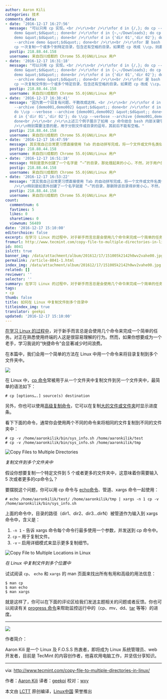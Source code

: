 ```yaml
---
author: Aaron Kili
categories: 技术
comments_data:
- date: '2016-12-17 16:27:56'
  message: "可以只用 cp 实现。<br />\r\n<br />\r\nfor d in {/,}; do cp --verbose --archive
    demo &quot;$d&quot;; done<br />\r\nfor d in {~,~/Downloads}; do cp --verbose --archive
    demo &quot;$d&quot;; done<br />\r\nfor d in {'dir 01','dir 02'}; do cp --verbose
    --archive demo &quot;$d&quot;; done<br />\r\n<br />\r\nfor 是 bash 的一个关键字。上述例子演示了如何用
    cp 一次复制一个或多个到特定目录，包含还有空格的目录。如果把 cp 改成 \\cp，则直接覆盖已有文件。"
  postip: 218.88.44.158
  username: 来自四川成都的 Chrome 55.0|GNU/Linux 用户
- date: '2016-12-17 16:31:18'
  message: "可以只用 cp 实现。<br />\r\n<br />\r\nfor d in {/,}; do cp --verbose --archive
    demo &quot;$d&quot;; done<br />\r\nfor d in {~,~/Downloads}; do cp --verbose --archive
    demo &quot;$d&quot;; done<br />\r\nfor d in {'dir 01','dir 02'}; do cp --verbose
    --archive demo &quot;$d&quot;; done<br />\r\n<br />\r\nfor 是 bash 的一个关键字。上述例子演示了如何用
    cp 一次复制文件到一个或多个特定目录，包含还有空格的目录。如果把 cp 改成 \\cp，则直接覆盖已有文件。"
  postip: 218.88.44.158
  username: 来自四川成都的 Chrome 55.0|GNU/Linux 用户
- date: '2016-12-17 16:38:41'
  message: "因为第一个回复有问题，干脆改成这样。<br />\r\n<br />\r\nfor d in {/,}; do \\cp --verbose
    --archive {demo001,demo002} &quot;$d&quot;; done<br />\r\nfor d in {~,~/Downloads};
    do \\cp --verbose --archive {demo001,demo002} &quot;$d&quot;; done<br />\r\nfor
    d in {'dir 01','dir 02'}; do \\cp --verbose --archive {demo001,demo002} &quot;$d&quot;;
    done<br />\r\n<br />\r\n上述三个例子展示了如用 cp 命令结合 bash 内部关键字 for，实现一次将一个或多个文件无须交互确认直接复制到一个或多个目录中。<br
    />\r\n特别需要注意的是，用于分割文件或目录的逗号，其前后不能有空格。"
  postip: 218.88.44.158
  username: 来自四川成都的 Chrome 55.0|GNU/Linux 用户
- date: '2016-12-17 16:47:59'
  message: 其实我自己日常更习惯直接使用 Tab 的自动拼写完成，将一个文件或文件名类似的多个文件，单次复制到一个目录中。用上面的命令，打字多不说，如果遇到拼写错误，复制失败倒还好，就怕复制到错误的目录，撤销起来会挺麻烦。除非用心编写一个脚本，但似乎没有这个必要。
  postip: 218.88.44.158
  username: 来自四川成都的 Chrome 55.0|GNU/Linux 用户
- date: '2016-12-17 16:51:18'
  message: 特别是意外创建了一个名字是 “~”的目录，那处理起来的小心，不然，对于用户的主目录就来不及说再见
  postip: 218.88.44.158
  username: 来自四川成都的 Chrome 55.0|GNU/Linux 用户
- date: '2016-12-17 16:53:22'
  message: "其实我自己日常更习惯直接使用 Tab 的自动拼写完成，将一个文件或文件名类似的多个文件，单次复制到一个目录中。用上面的命令，打字多不说，如果遇到拼写错误，复制失败倒还好，就怕复制到错误的目录，撤销起来会挺麻烦。除非用心编写一个脚本，但似乎没有这个必要。<br
    />\r\n特别是如意外创建了一个名字就是 “~”的目录，那删除该目录得非常小心，不然，对于用户的主目录就来不及说再见"
  postip: 218.88.44.158
  username: 来自四川成都的 Chrome 55.0|GNU/Linux 用户
count:
  commentnum: 6
  favtimes: 5
  likes: 0
  sharetimes: 0
  viewnum: 56489
date: '2016-12-17 15:10:00'
editorchoice: false
excerpt: 在学习 Linux 的过程中，对于新手而言总是会使用几个命令来完成一个简单的任务。对正在熟悉使用终端的人这是很容易理解的行为。然而，如果你想要成为一个老手，学习我说的“快捷命令”会显著减少时间浪费。
fromurl: http://www.tecmint.com/copy-file-to-multiple-directories-in-linux/
id: 8041
islctt: true
banner_img: /data/attachment/album/201612/17/151005k2142h0wv2vahe00.jpg
permalink: /article-8041-1.html
index_img: /data/attachment/album/201612/17/151005k2142h0wv2vahe00.jpg.thumb.jpg
related: []
reviewer: ''
selector: ''
summary: 在学习 Linux 的过程中，对于新手而言总是会使用几个命令来完成一个简单的任务。对正在熟悉使用终端的人这是很容易理解的行为。然而，如果你想要成为一个老手，学习我说的“快捷命令”会显著减少时间浪费。
tags:
- cp
thumb: false
title: 如何在 Linux 中复制文件到多个目录中
titleindex_img: true
translator: geekpi
updated: '2016-12-17 15:10:00'
---
```


[在学习 Linux 的过程中](http://www.tecmint.com/free-online-linux-learning-guide-for-beginners/)，对于新手而言总是会使用几个命令来完成一个简单的任务。对正在熟悉使用终端的人这是很容易理解的行为。然而，如果你想要成为一个老手，学习我说的“快捷命令”会显著减少时间浪费。


在本篇中，我们会用一个简单的方法在 Linux 中用一个命令来将目录复制到多个文件夹中。


![](/data/attachment/album/201612/17/151005k2142h0wv2vahe00.jpg)


在 Linux 中，[cp 命令](http://www.tecmint.com/advanced-copy-command-shows-progress-bar-while-copying-files/)常被用于从一个文件夹中复制文件到另一个文件夹中，最简单的语法如下：



```
# cp [options….] source(s) destination

```

另外，你也可以使用[高级复制命令](http://www.tecmint.com/advanced-copy-command-shows-progress-bar-while-copying-files/)，它可以在复制[大的文件或文件夹](http://www.tecmint.com/find-top-large-directories-and-files-sizes-in-linux/)时显示进度条。


看下下面的命令，通常你会使用两个不同的命令来将相同的文件复制到不同的文件夹中：



```
# cp -v /home/aaronkilik/bin/sys_info.sh /home/aaronkilik/test
# cp -v /home/aaronkilik/bin/sys_info.sh /home/aaronkilik/tmp

```

![Copy Files to Multiple Directories](/data/attachment/album/201612/17/151017j3gl2gjewwiez7gg.png)


*复制文件到多个文件夹中*


假设你想要复制一个特定文件到 5 个或者更多的文件夹中，这意味着你需要输入 5 次或者更多的cp命令么？


要摆脱这个问题，你可以用 cp 命令与 [echo命令](http://www.tecmint.com/echo-command-in-linux/)、管道、xargs 命令一起使用：



```
# echo /home/aaronkilik/test/ /home/aaronkilik/tmp | xargs -n 1 cp -v /home/aaronkilik/bin/sys_info.sh

```

上面的命令中，目录的路径（dir1、dir2、dir3...dirN）被管道作为输入到 xargs 命令中，含义是：


1. `-n 1` - 告诉 xargs 命令每个命令行最多使用一个参数，并发送到 cp 命令中。
2. `cp` – 用于复制文件。
3. `-v` – 启用详细模式来显示更多复制细节。


![Copy File to Multiple Locations in Linux](/data/attachment/album/201612/17/151021auuxxnpmo9v95e5n.png)


*在 Linux 中复制文件到多个位置中*


试试阅读 `cp`、 `echo` 和 `xargs` 的 man 页面来找出所有有用和高级的用法信息：



```
$ man cp
$ man echo
$ man xargs

```

就是这样了，你可以在下面的评论区给我们发送主题相关的问题或者反馈。你也可以阅读有关 [progress 命令](http://www.tecmint.com/progress-monitor-check-progress-of-linux-commands/)来帮助监控运行中的（cp、mv、dd、[tar](http://www.tecmint.com/18-tar-command-examples-in-linux/) 等等）的进度。




---


![](/data/attachment/album/201612/17/151022hzscclmuuud7juks.jpg)


作者简介：


Aaron Kili 是一个 Linux 及 F.O.S.S 热衷者，即将成为 Linux 系统管理员、web 开发者，目前是 TecMint 的内容创作者，他喜欢用电脑工作，并坚信分享知识。




---


via: <http://www.tecmint.com/copy-file-to-multiple-directories-in-linux/>


作者：[Aaron Kili](http://www.tecmint.com/author/aaronkili/) 译者：[geekpi](https://github.com/geekpi) 校对：[wxy](https://github.com/wxy)


本文由 [LCTT](https://github.com/LCTT/TranslateProject) 原创编译，[Linux中国](https://linux.cn/) 荣誉推出